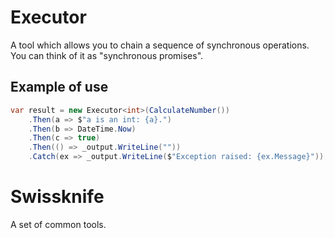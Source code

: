 # Executor
A tool which allows you to chain a sequence of synchronous operations. You can think of it as "synchronous promises".

## Example of use

```C#
var result = new Executor<int>(CalculateNumber())
    .Then(a => $"a is an int: {a}.")
    .Then(b => DateTime.Now)
    .Then(c => true)
    .Then(() => _output.WriteLine(""))
    .Catch(ex => _output.WriteLine($"Exception raised: {ex.Message}"));
```

# Swissknife
A set of common tools.
